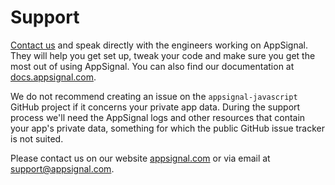 # Support

[Contact us][contact] and speak directly with the engineers working on
AppSignal. They will help you get set up, tweak your code and make sure you get
the most out of using AppSignal. You can also find our documentation at
[docs.appsignal.com](https://docs.appsignal.com/).

We do not recommend creating an issue on the `appsignal-javascript` GitHub project 
if it concerns your private app data. During the support process we'll need the
AppSignal logs and other resources that contain your app's private data,
something for which the public GitHub issue tracker is not suited.

Please contact us on our website [appsignal.com](https://appsignal.com/) or via
email at [support@appsignal.com][contact].

[contact]: mailto:support@appsignal.com
